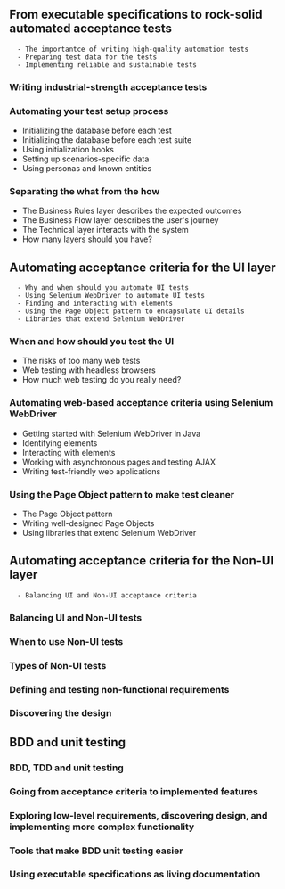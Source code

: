 ## From executable specifications to rock-solid automated acceptance tests
```
  - The importantce of writing high-quality automation tests
  - Preparing test data for the tests
  - Implementing reliable and sustainable tests
```
### Writing industrial-strength acceptance tests
### Automating your test setup process
- Initializing the database before each test
- Initializing the database before each test suite
- Using initialization hooks
- Setting up scenarios-specific data
- Using personas and known entities
### Separating the what from the how
- The Business Rules layer describes the expected outcomes
- The Business Flow layer describes the user's journey
- The Technical layer interacts with the system
- How many layers should you have?
## Automating acceptance criteria for the UI layer
```
  - Why and when should you automate UI tests
  - Using Selenium WebDriver to automate UI tests
  - Finding and interacting with elements
  - Using the Page Object pattern to encapsulate UI details
  - Libraries that extend Selenium WebDriver
```
### When and how should you test the UI
- The risks of too many web tests
- Web testing with headless browsers
- How much web testing do you really need?
### Automating web-based acceptance criteria using Selenium WebDriver
- Getting started with Selenium WebDriver in Java
- Identifying elements
- Interacting with elements
- Working with asynchronous pages and testing AJAX
- Writing test-friendly web applications
### Using the Page Object pattern to make test cleaner
- The Page Object pattern
- Writing well-designed Page Objects
- Using libraries that extend Selenium WebDriver
## Automating acceptance criteria for the Non-UI layer
```
  - Balancing UI and Non-UI acceptance criteria
```
### Balancing UI and Non-UI tests
### When to use Non-UI tests
### Types of Non-UI tests
### Defining and testing non-functional requirements
### Discovering the design
## BDD and unit testing
### BDD, TDD and unit testing
### Going from acceptance criteria to implemented features
### Exploring low-level requirements, discovering design, and implementing more complex functionality
### Tools that make BDD unit testing easier
### Using executable specifications as living documentation